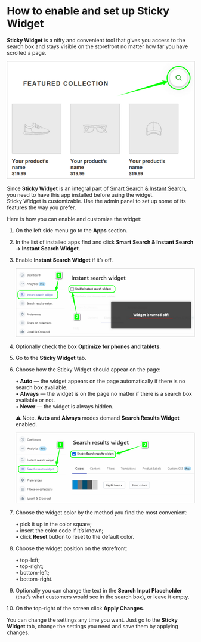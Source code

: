 # How to enable and set up Sticky Widget

**Sticky Widget** is a nifty and convenient tool that gives you access to the search box and stays visible on the storefront no matter how far you have scrolled a page.   

![sticky-widget](https://github.com/ded-ared/shopify/blob/main/images/search-widget-screen.png "Sticky Widget")   

Since **Sticky Widget** is an integral part of [Smart Search & Instant Search](https://apps.shopify.com/searchanise), you need to have this app installed before using the widget.   
Sticky Widget is customizable. Use the admin panel to set up some of its features the way you prefer.

Here is how you can enable and customize the widget:

1.	On the left side menu go to the **Apps** section.
2.	In the list of installed apps find and click **Smart Search & Instant Search → Instant Search Widget**.
3.	Enable **Instant Search Widget** if it’s off.   

    ![instant-search-enable](https://github.com/ded-ared/shopify/blob/main/images/instant-search-widget.png "instant-search-widget")   
4.	Optionally check the box **Optimize for phones and tablets**.
5.	Go to the **Sticky Widget** tab.
6.	Choose how the Sticky Widget should appear on the page:   
    
    •	**Auto** — the widget appears on the page automatically if there is no search box available.   
    •	**Always** — the widget is on the page no matter if there is a search box available or not.   
    •	**Never** — the widget is always hidden.   
    
    ⚠ Note. **Auto** and **Always** modes demand **Search Results Widget** enabled.   
    
    ![search-result-widget-enable](https://github.com/ded-ared/shopify/blob/main/images/search-results-widget.png "search-result-widget")
    
7.	Choose the widget color by the method you find the most convenient:   
    
    •	pick it up in the color square;   
    •	insert the color code if it’s known;   
    •	click **Reset** button to reset to the default color.   

8.	Choose the widget position on the storefront:   
    
    •	top-left;   
    •	top-right;   
    •	bottom-left;   
    •	bottom-right.

9.	Optionally you can change the text in the **Search Input Placeholder** (that’s what customers would see in the search box), or leave it empty.
10.	On the top-right of the screen click **Apply Changes**.   

You can change the settings any time you want. Just go to the **Sticky Widget** tab, change the settings you need and save them by applying changes.
